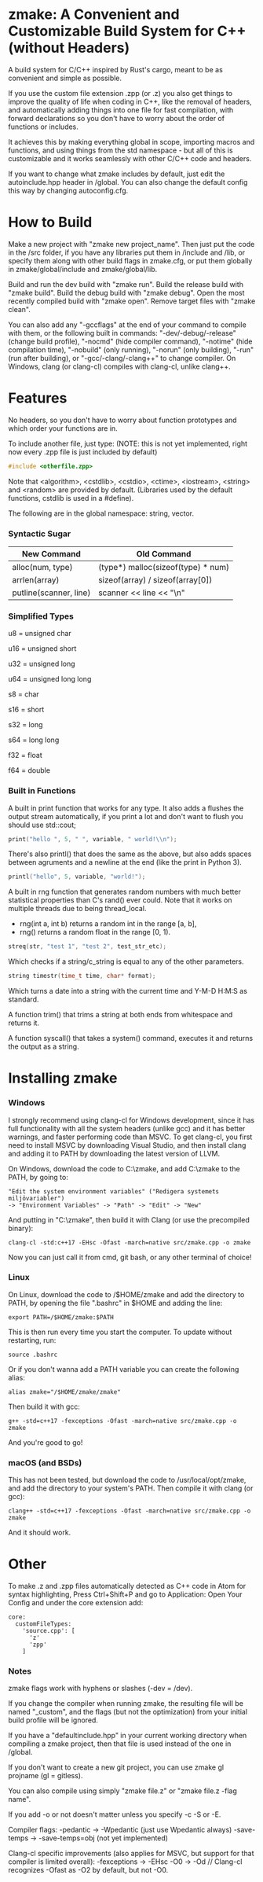 # zmake: A Convenient and Customizable Build System for C++ (without Headers)
A build system for C/C++ inspired by Rust's cargo,
meant to be as convenient and simple as possible.

If you use the custom file extension .zpp (or .z) you also get things
to improve the quality of life when coding in C++, like the removal of headers,
and automatically adding things into one file for fast compilation, with forward declarations
so you don't have to worry about the order of functions or includes.

It achieves this by making everything global in scope,
importing macros and functions, and using things from the std namespace -
but all of this is customizable and it works seamlessly with other C/C++ code and headers.

If you want to change what zmake includes by default,
just edit the autoinclude.hpp header in /global. You can also change the
default config this way by changing autoconfig.cfg.

# How to Build
Make a new project with "zmake new project_name".
Then just put the code in the /src folder, if you have any libraries put them in
/include and /lib, or specify them along with other build flags in zmake.cfg,
or put them globally in zmake/global/include and zmake/global/lib.

Build and run the dev build with "zmake run".
Build the release build with "zmake build".
Build the debug build with "zmake debug".
Open the most recently compiled build with "zmake open".
Remove target files with "zmake clean".

You can also add any "-gccflags" at the end of your command
to compile with them, or the following built in commands:
"-dev/-debug/-release" (change build profile),
"-nocmd" (hide compiler command),
"-notime" (hide compilation time),
"-nobuild" (only running),
"-norun" (only building),
"-run" (run after building),
or "-gcc/-clang/-clang++" to change compiler.
On Windows, clang (or clang-cl) compiles with clang-cl, unlike clang++.

# Features
No headers, so you don't have to worry about function prototypes
and which order your functions are in.

To include another file, just type: (NOTE: this is not yet implemented,
right now every .zpp file is just included by default)
```cpp
#include <otherfile.zpp>
```
Note that \<algorithm\>, \<cstdlib\>, \<cstdio\>, \<ctime\>,
\<iostream\>, \<string\> and \<random\> are provided by default.
(Libraries used by the default functions, cstdlib is used in a #define).

The following are in the global namespace:
string, vector.

### Syntactic Sugar
New Command             | Old Command
----------------------- | -----------------------
alloc(num, type)        | (type*) malloc(sizeof(type) * num)
arrlen(array)           | sizeof(array) / sizeof(array[0])
putline(scanner, line)  | scanner << line << "\\n"

### Simplified Types
u8  = unsigned char

u16 = unsigned short

u32 = unsigned long

u64 = unsigned long long

s8  = char

s16 = short

s32 = long

s64 = long long

f32 = float

f64 = double

### Built in Functions
A built in print function that works for any type. It also adds a flushes
the output stream automatically, if you print a lot and don't want to flush
you should use std::cout;
```cpp
print("hello ", 5, " ", variable, " world!\\n");
```
There's also printl() that does the same as the above, but also
adds spaces between agruments and a newline at the end (like the print in Python 3).
```cpp
printl("hello", 5, variable, "world!");
```

A built in rng function that generates random numbers with much better
statistical properties than C's rand() ever could.
Note that it works on multiple threads due to being thread_local.
- rng(int a, int b) returns a random int in the range [a, b],
- rng() returns a random float in the range [0, 1).

```cpp
streq(str, "test 1", "test 2", test_str_etc);
```
Which checks if a string/c_string is equal to any of the other parameters.
```cpp
string timestr(time_t time, char* format);
```
Which turns a date into a string with the current time and Y-M-D H:M:S as standard.

A function trim() that trims a string at both ends from whitespace and returns it.

A function syscall() that takes a system() command,
executes it and returns the output as a string.

# Installing zmake
### Windows
I strongly recommend using clang-cl for Windows development, since it has full
functionality with all the system headers (unlike gcc) and it has better warnings,
and faster performing code than MSVC. To get clang-cl, you first need to install
MSVC by downloading Visual Studio, and then install clang and adding it to PATH
by downloading the latest version of LLVM.

On Windows, download the code to C:\\zmake, and add C:\\zmake to the PATH, by going to:
```
"Edit the system environment variables" ("Redigera systemets miljövariabler")
-> "Environment Variables" -> "Path" -> "Edit" -> "New"
```
And putting in "C:\\zmake", then build it with Clang (or use the precompiled binary):
```
clang-cl -std:c++17 -EHsc -Ofast -march=native src/zmake.cpp -o zmake
```
Now you can just call it from cmd, git bash, or any other terminal of choice!

### Linux
On Linux, download the code to /$HOME/zmake and add the directory to PATH,
by opening the file ".bashrc" in $HOME and adding the line:
```
export PATH=/$HOME/zmake:$PATH
```
This is then run every time you start the computer. To update without restarting, run:
```
source .bashrc
```
Or if you don't wanna add a PATH variable you can create the following alias:
```
alias zmake="/$HOME/zmake/zmake"
```
Then build it with gcc:
```
g++ -std=c++17 -fexceptions -Ofast -march=native src/zmake.cpp -o zmake
```
And you're good to go!

### macOS (and BSDs)
This has not been tested, but download the code to /usr/local/opt/zmake,
and add the directory to your system's PATH. Then compile it with clang (or gcc):
```
clang++ -std=c++17 -fexceptions -Ofast -march=native src/zmake.cpp -o zmake
```
And it should work.

# Other
To make .z and .zpp files automatically detected as C++ code in Atom
for syntax highlighting, Press Ctrl+Shift+P and go to Application: Open Your Config
and under the core extension add:
```
core:
  customFileTypes:
    'source.cpp': [
      'z'
      'zpp'
    ]
```

### Notes
zmake flags work with hyphens or slashes (-dev = /dev).

If you change the compiler when running zmake, the resulting file will be named "\_custom",
and the flags (but not the optimization) from your initial build profile will be ignored.

If you have a "defaultinclude.hpp" in your current working directory when compiling a
zmake project, then that file is used instead of the one in /global.

If you don't want to create a new git project, you can use zmake gl projname (gl = gitless).

You can also compile using simply "zmake file.z" or "zmake file.z -flag name".

If you add -o or not doesn't matter unless you specify -c -S or -E.

Compiler flags:
-pedantic   -> -Wpedantic (just use Wpedantic always)
-save-temps -> -save-temps=obj (not yet implemented)

Clang-cl specific improvements (also applies for MSVC, but support for that compiler is limited overall):
-fexceptions -> -EHsc
-O0          -> -Od     // Clang-cl recognizes -Ofast as -O2 by default, but not -O0.

